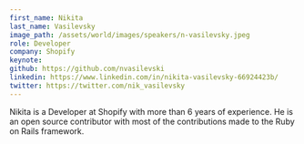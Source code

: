 ```yaml
---
first_name: Nikita
last_name: Vasilevsky
image_path: /assets/world/images/speakers/n-vasilevsky.jpeg
role: Developer
company: Shopify
keynote:
github: https://github.com/nvasilevski
linkedin: https://www.linkedin.com/in/nikita-vasilevsky-66924423b/
twitter: https://twitter.com/nik_vasilevsky
---
```


Nikita is a Developer at Shopify with more than 6 years of experience. He is an open source contributor with most of the contributions made to the Ruby on Rails framework.